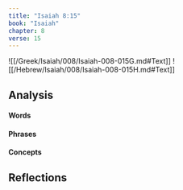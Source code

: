 ```yaml
---
title: "Isaiah 8:15"
book: "Isaiah"
chapter: 8
verse: 15
---
```

![[/Greek/Isaiah/008/Isaiah-008-015G.md#Text]]
![[/Hebrew/Isaiah/008/Isaiah-008-015H.md#Text]]

## Analysis

#### Words

#### Phrases

#### Concepts

## Reflections
